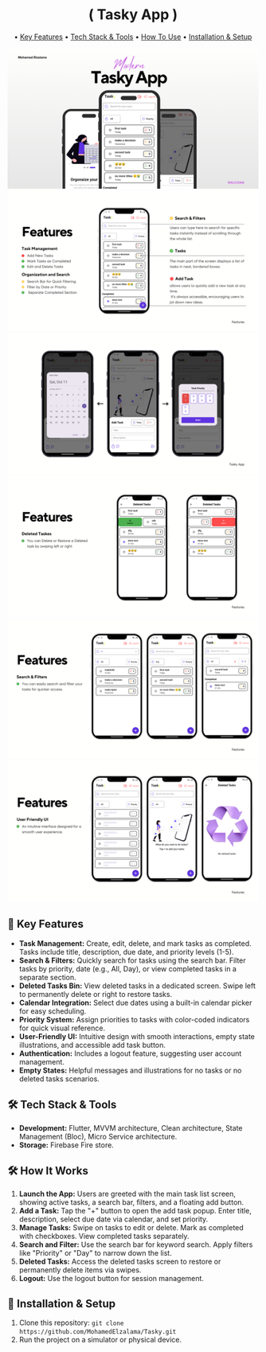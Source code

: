 <!DOCTYPE html>
<html>
<body>
     <h1 align="center">
       ( Tasky App )
    </h1>
    
    
<p align="center">
        • <a href="#key-features">Key Features</a>
        • <a href="#tech-stack">Tech Stack & Tools</a>
        • <a href="#how-it-works">How To Use</a>    
        • <a href="#installation">Installation & Setup</a>
        
 </p>
    
 <img src="app_posters/tasky_app.png" alt="Design">
 <img src="app_posters/home_features.png" alt="Design">
 <img src="app_posters/add_task.png" alt="Design">
 <img src="app_posters/deleted_tasks.png" alt="Design">
 <img src="app_posters/search_filters.png" alt="Design">
 <img src="app_posters/user_friendly.png" alt="Design">
 
   
<h2 id="key-features">📌 Key Features</h2>
    <ul>
        <li><strong>Task Management:</strong> Create, edit, delete, and mark tasks as completed. Tasks include title, description, due date, and priority levels (1-5).</li>
        <li><strong>Search & Filters:</strong> Quickly search for tasks using the search bar. Filter tasks by priority, date (e.g., All, Day), or view completed tasks in a separate section.</li>
        <li><strong>Deleted Tasks Bin:</strong> View deleted tasks in a dedicated screen. Swipe left to permanently delete or right to restore tasks.</li>
        <li><strong>Calendar Integration:</strong> Select due dates using a built-in calendar picker for easy scheduling.</li>
        <li><strong>Priority System:</strong> Assign priorities to tasks with color-coded indicators for quick visual reference.</li>
        <li><strong>User-Friendly UI:</strong> Intuitive design with smooth interactions, empty state illustrations, and accessible add task button.</li>
        <li><strong>Authentication:</strong> Includes a logout feature, suggesting user account management.</li>
        <li><strong>Empty States:</strong> Helpful messages and illustrations for no tasks or no deleted tasks scenarios.</li>
    </ul>
    
<h2 id="tech-stack">🛠 Tech Stack & Tools</h2>
    <ul>
        <li><strong>Development:</strong> Flutter, MVVM architecture, Clean architecture, State Management (Bloc), Micro Service architecture.</li>
        <li><strong>Storage:</strong> Firebase Fire store.</li>
    </ul>
    
<h2 id="how-it-works">🛠 How It Works</h2>
    <ol>
        <li><strong>Launch the App:</strong> Users are greeted with the main task list screen, showing active tasks, a search bar, filters, and a floating add button.</li>
        <li><strong>Add a Task:</strong> Tap the "+" button to open the add task popup. Enter title, description, select due date via calendar, and set priority.</li>
        <li><strong>Manage Tasks:</strong> Swipe on tasks to edit or delete. Mark as completed with checkboxes. View completed tasks separately.</li>
        <li><strong>Search and Filter:</strong> Use the search bar for keyword search. Apply filters like "Priority" or "Day" to narrow down the list.</li>
        <li><strong>Deleted Tasks:</strong> Access the deleted tasks screen to restore or permanently delete items via swipes.</li>
        <li><strong>Logout:</strong> Use the logout button for session management.</li>
    </ol>
    
  <h2 id="installation">🚀 Installation & Setup</h2>
    <ol>
        <li>Clone this repository: <code>git clone https://github.com/MohamedElzalama/Tasky.git</code></li>
        <li>Run the project on a simulator or physical device.</li>
    </ol>
    
</body>
</html>
